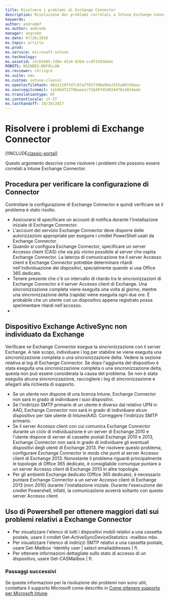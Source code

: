 ```yaml
---
title: Risolvere i problemi di Exchange Connector
description: Risoluzione dei problemi correlati a Intune Exchange Connector.
keywords: 
author: andredm7
ms.author: andredm
manager: angrobe
ms.date: 07/26/2016
ms.topic: article
ms.prod: 
ms.service: microsoft-intune
ms.technology: 
ms.assetid: c5cb5465-fd8e-4524-83b9-ccdf3393b6dc
ROBOTS: NOINDEX,NOFOLLOW
ms.reviewer: chrisgre
ms.suite: ems
ms.custom: intune-classic
ms.openlocfilehash: 08a21197fd7c67aff037396e86a1555a8033daac
ms.sourcegitcommit: 1a54bdf22786aea1cf1b497d54024470e1024aeb
ms.translationtype: HT
ms.contentlocale: it-IT
ms.lasthandoff: 10/10/2017
---
```

# <a name="troubleshoot-the-exchange-connector"></a>Risolvere i problemi di Exchange Connector

[!INCLUDE[classic-portal](../includes/classic-portal.md)]

Questo argomento descrive come risolvere i problemi che possono essere correlati a Intune Exchange Connector.

## <a name="steps-for-checking-the-connector-configuration"></a>Procedura per verificare la configurazione di Connector 

Controllare la configurazione di Exchange Connector e quindi verificare se il problema è stato risolto.

- Assicurarsi di specificare un account di notifica durante l'installazione iniziale di Exchange Connector.
- L'account del servizio Exchange Connector deve disporre delle autorizzazioni appropriate per eseguire i cmdlet PowerShell usati da Exchange Connector.
- Quando si configura Exchange Connector, specificare un server Accesso client (CAS) che sia più vicino possibile al server che ospita Exchange Connector. La latenza di comunicazione tra il server Accesso client e Exchange Connector potrebbe determinare ritardi nell'individuazione dei dispositivi, specialmente quando si usa Office 365 dedicato.
- Tenere presente che c'è un intervallo di ritardo tra le sincronizzazioni di Exchange Connector e il server Accesso client di Exchange. Una sincronizzazione completa viene eseguita una volta al giorno, mentre una sincronizzazione delta (rapida) viene eseguita ogni due ore. È probabile che un utente con un dispositivo appena registrato possa sperimentare ritardi nell'accesso.
- 
## <a name="exchange-activesync-device-not-discovered-from-exchange"></a>Dispositivo Exchange ActiveSync non individuato da Exchange
Verificare se Exchange Connector esegue la sincronizzazione con il server Exchange. A tale scopo, individuare i log per stabilire se viene eseguita una sincronizzazione completa o una sincronizzazione delta. Vedere la sezione relativa ai log di Exchange Connector. Se dopo l'aggiunta del dispositivo è stata eseguita una sincronizzazione completa o una sincronizzazione delta, questa non può essere considerata la causa del problema. Se non è stata eseguita alcuna sincronizzazione, raccogliere i log di sincronizzazione e allegarli alla richiesta di supporto.

- Se un utente non dispone di una licenza Intune, Exchange Connector non sarà in grado di individuare i suoi dispositivi.
- Se l'indirizzo SMTP primario di un utente è diverso dal relativo UPN in AAD, Exchange Connector non sarà in grado di individuare alcun dispositivo per tale utente di Intune/AAD. Correggere l'indirizzo SMTP primario.
- Se il server Accesso client con cui comunica Exchange Connector durante un ciclo di individuazione è un server di Exchange 2010 e l'utente dispone di server di cassette postali Exchange 2010 e 2013, Exchange Connector non sarà in grado di individuare gli eventuali dispositivi degli utenti di Exchange 2013. Per risolvere questo problema, configurare Exchange Connector in modo che punti al server Accesso client di Exchange 2013.  Nonostante il problema riguardi principalmente le topologie di Office 365 dedicato, è consigliabile comunque puntare a un server Accesso client di Exchange 2013 in altre topologie.
- Per gli ambienti Exchange dedicato (Office 365 dedicato), è necessario puntare Exchange Connector a un server Accesso client di Exchange 2013 (non 2010) durante l'installazione iniziale. Durante l'esecuzione dei cmdlet Powershell, infatti, la comunicazione avverrà soltanto con questo server Accesso client.


## <a name="using-powershell-to-get-more-data-on-exchange-connector-issues"></a>Uso di Powershell per ottenere maggiori dati sui problemi relativi a Exchange Connector
- Per visualizzare l'elenco di tutti i dispositivi mobili relativi a una cassetta postale, usare il cmdlet Get-ActiveSyncDeviceStatistics -mailbox mbx.
- Per visualizzare l'elenco di indirizzi SMTP relativi a una cassetta postale, usare Get-Mailbox -Identity user | select emailaddresses | fl.
- Per ottenere informazioni dettagliate sullo stato di accesso di un dispositivo, usare Get-CASMailbox <upn> | fl.

### <a name="next-steps"></a>Passaggi successivi
Se queste informazioni per la risoluzione dei problemi non sono utili, contattare il supporto Microsoft come descritto in [Come ottenere supporto per Microsoft Intune](how-to-get-support-for-microsoft-intune.md).
